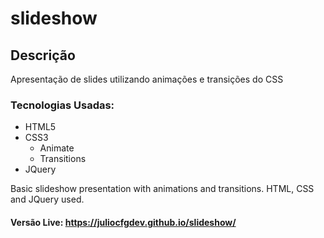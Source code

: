 # slideshow
## Descrição 
Apresentação de slides utilizando animações e transições do CSS
### Tecnologias Usadas:
* HTML5
* CSS3
  * Animate
  * Transitions
* JQuery


Basic slideshow presentation with animations and transitions.
HTML, CSS and JQuery used.

#### Versão Live: https://juliocfgdev.github.io/slideshow/
